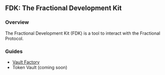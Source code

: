 ## FDK: The Fractional Development Kit

### Overview

The Fractional Development Kit (FDK) is a tool to interact with the Fractional Protocol.

### Guides

- [Vault Factory](https://github.com/kulkarohan/fdk/blob/main/docs/vaultfactory.md)
- Token Vault (coming soon)
